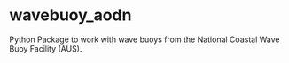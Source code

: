 # wavebuoy_aodn
Python Package to work with wave buoys from the National Coastal Wave Buoy Facility (AUS). 
<!-- You can use
[GitHub-flavored Markdown](https://guides.github.com/features/mastering-markdown/)
to write your content. -->